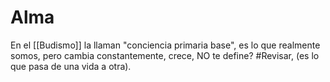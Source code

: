 # Alma

En el [[Budismo]] la llaman "conciencia primaria base", es lo que realmente somos, pero cambia constantemente, crece, NO te define? #Revisar, (es lo que pasa de una vida a otra).